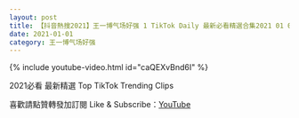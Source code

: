 ```yaml
---
layout: post
title: 【抖音熱搜2021】王一博气场好强 1 TikTok Daily 最新必看精選合集2021 01 01
date: 2021-01-01
category: 王一博气场好强
---
```


{% include youtube-video.html id="caQEXvBnd6I" %}

2021必看 最新精選 Top TikTok Trending Clips

喜歡請點贊轉發加訂閱 Like & Subscribe：[YouTube](https://www.youtube.com/channel/UCAoR7VcanIPd04uEq_GIylA/videos)

